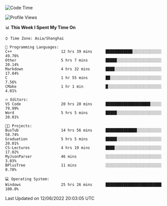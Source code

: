 <!--START_SECTION:waka-->
![Code Time](http://img.shields.io/badge/Code%20Time-122%20hrs%2049%20mins-blue)

![Profile Views](http://img.shields.io/badge/Profile%20Views-0-blue)

📊 **This Week I Spent My Time On** 

```text
⌚︎ Time Zone: Asia/Shanghai

💬 Programming Languages: 
C++                      12 hrs 39 mins      ████████████░░░░░░░░░░░░░   49.76% 
Other                    5 hrs 7 mins        █████░░░░░░░░░░░░░░░░░░░░   20.14% 
Markdown                 4 hrs 32 mins       ████░░░░░░░░░░░░░░░░░░░░░   17.84% 
C                        1 hr 55 mins        ██░░░░░░░░░░░░░░░░░░░░░░░   7.56% 
CMake                    1 hr 1 min          █░░░░░░░░░░░░░░░░░░░░░░░░   4.01%

🔥 Editors: 
VS Code                  20 hrs 20 mins      ████████████████████░░░░░   79.99% 
Word                     5 hrs 5 mins        █████░░░░░░░░░░░░░░░░░░░░   20.01%

🐱‍💻 Projects: 
BusTub                   14 hrs 56 mins      ██████████████░░░░░░░░░░░   58.74% 
Graduation               5 hrs 5 mins        █████░░░░░░░░░░░░░░░░░░░░   20.01% 
CS-Lectures              4 hrs 19 mins       ████░░░░░░░░░░░░░░░░░░░░░   17.02% 
MyJsonParser             46 mins             ░░░░░░░░░░░░░░░░░░░░░░░░░   3.03% 
BPlusTree                11 mins             ░░░░░░░░░░░░░░░░░░░░░░░░░   0.78%

💻 Operating System: 
Windows                  25 hrs 26 mins      █████████████████████████   100.0%

```


 Last Updated on 12/06/2022 20:03:05 UTC
<!--END_SECTION:waka-->